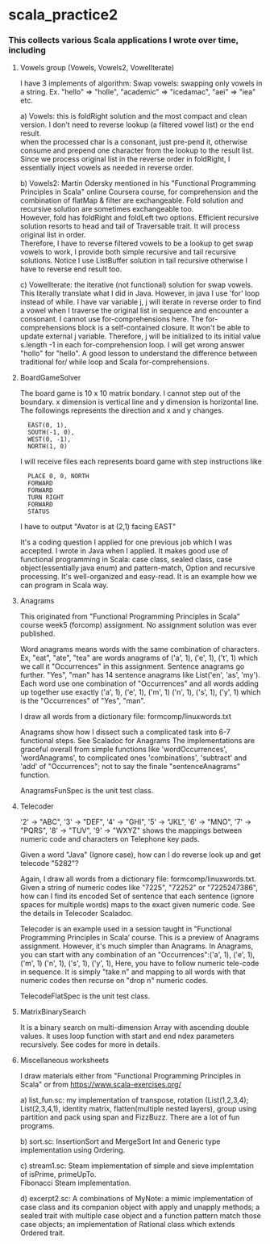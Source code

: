 # scala_practice2

### This collects various Scala applications I wrote over time, including


   1. Vowels group (Vowels, Vowels2, VowelIterate) 
   
      I have 3 implements of algorithm: Swap vowels: swapping only vowels in a string. 
      Ex. "hello" =>  "holle", "academic" => "icedamac", "aei" => "iea" etc.
        
       a) Vowels: this is foldRight solution and the most compact and clean version.  I don't need to reverse lookup (a
          filtered vowel list) or the end result.                                        
          when the processed char is a consonant, just pre-pend it, otherwise consume and prepend one character 
          from the lookup to the result list.  Since we process original list in the reverse order in foldRight,
          I essentially inject vowels as needed in reverse order.          
          
       b) Vowels2: Martin Odersky mentioned in his "Functional Programming Principles in Scala" online Coursera course, 
          for comprehension and the combination of flatMap & filter are exchangeable.  Fold solution and recursive solution
          are sometimes exchangeable too.                      
          However, fold has foldRight and foldLeft two options.  Efficient 
          recursive solution resorts to head and tail of Traversable trait.  It will process original list in order.  
          Therefore, I have to reverse filtered vowels to be a lookup to get swap vowels to work, 
          I provide both simple recursive and tail recursive solutions.  Notice I use ListBuffer solution in tail 
          recursive otherwise I have to reverse end result too.
          
       c) VowelIterate: the iterative (not functional) solution for swap vowels. This literally translate what 
          I did in Java.  However, in java I use 'for' loop instead of while.
          I have var variable j, j will iterate in reverse order to find a vowel when I traverse the original list in
          sequence and encounter a consonant. I cannot use for-comprehensions here. The for-comprehensions block is 
          a self-contained closure.  It won't be able to update external j variable. Therefore, j will be initialized to 
          its initial value s.length -1 in each for-comprehension loop.  I will get wrong answer "hollo" for "hello". 
          A good lesson to understand the difference between traditional for/ while loop and Scala for-comprehensions. 
       
   2. BoardGameSolver
    
      The board game is 10 x 10 matrix bondary.  I cannot step out of the boundary.
      x dimension is vertical line and y dimension is horizontal line.  The followings represents the direction and
      x and y changes.
        
            EAST(0, 1),
            SOUTH(-1, 0),
            WEST(0, -1),
            NORTH(1, 0)
            
      I will receive files each represents board game with step instructions like
      
            PLACE 0, 0, NORTH
            FORWARD
            FORWARD
            TURN RIGHT
            FORWARD
            STATUS
            
      I have to output "Avator is at (2,1) facing EAST"
      
      It's a coding question I applied for one previous job which I was accepted.  I wrote in Java when I applied.
      It makes good use of functional programming in Scala: case class, sealed class, case object(essentially java enum) 
      and pattern-match, Option and recursive processing.  It's well-organized and easy-read. It is an example how we
      can program in Scala way.
    
   3. Anagrams
   
      This originated from "Functional Programming Principles in Scala" course week5 (forcomp) assignment. 
      No assignment solution was ever published.
      
      Word anagrams means words with the same combination of characters.  Ex, "eat", "ate", "tea" are words anagrams of
      ('a', 1), ('e', 1), ('t', 1) which we call it "Occurrences" in this assignment.  Sentence anagrams go further. 
      "Yes", "man" has 14 sentence anagrams like List('en', 'as', 'my').  Each word use one combination of "Occurrences"
      and all words adding up together use exactly ('a', 1), ('e', 1), ('m', 1) ('n', 1), ('s', 1), ('y', 1) which is
      the "Occurrences" of "Yes", "man". 
      
      I draw all words from a dictionary file: formcomp/linuxwords.txt
      
      Anagrams show how I dissect such a complicated task into 6-7 functional steps. See Scaladoc for Anagrams
      The implementations are graceful overall from simple functions like 'wordOccurrences', 'wordAnagrams', 
      to complicated ones 'combinations', 'subtract' and 'add' of "Occurrences"; not to say the finale 
      "sentenceAnagrams" function.  
      
      AnagramsFunSpec is the unit test class.
      
   4. Telecoder
      
      '2' -> "ABC", '3' -> "DEF", '4' -> "GHI", '5' -> "JKL", '6' -> "MNO", '7' -> "PQRS", '8' -> "TUV", 
      '9' -> "WXYZ" shows the mappings between numeric code and characters on Telephone key pads.        
       
      Given a word "Java" (Ignore case), how can I do reverse look up and get telecode "5282"?
      
      Again, I draw all words from a dictionary file: formcomp/linuxwords.txt.  Given a string of numeric codes like
      "7225", "72252" or "7225247386", how can I find its encoded Set of sentence that each sentence (ignore spaces 
      for multiple words) maps to the exact given numeric code. See the details in Telecoder Scaladoc.
      
      Telecoder is an example used in a session taught in "Functional Programming Principles in Scala’ course.
      This is a preview of Anagrams assignment.  However, it's much simpler than Anagrams.  In Anagrams, 
      you can start with any combination of an "Occurrences":('a', 1), ('e', 1), ('m', 1) ('n', 1), ('s', 1), ('y', 1), 
      Here, you have to follow numeric tele-code in sequence.  It is simply "take n" and mapping to all words with 
      that numeric codes then recurse on "drop n" numeric codes.
      
      TelecodeFlatSpec is the unit test class.  
      
   5. MatrixBinarySearch
               
      It is a binary search on multi-dimension Array with ascending double values. It uses loop function with start and
      end ndex parameters recursively. See codes for more in details.
   
   6. Miscellaneous worksheets
      
      I draw materials either from "Functional Programming Principles in Scala" or from https://www.scala-exercises.org/
      
      a) list_fun.sc: my implementation of transpose, rotation (List(1,2,3,4); List(2,3,4,1),  identity matrix, 
      flatten(multiple nested layers), group using partition and pack using span and FizzBuzz. 
      There are a lot of fun programs.          
      
      b) sort.sc: InsertionSort and MergeSort Int and Generic type implementation using Ordering.
      
      c) stream1.sc: Steam implementation of simple and sieve implemtation of isPrime, primeUpTo.  
         Fibonacci Steam implementation.
         
      d) excerpt2.sc: A combinations of MyNote: a mimic implementation of case class and its companion object with 
         apply and unapply methods; a sealed trait with multiple case object and a function pattern match 
         those case objects; an implementation of Rational class which extends Ordered trait.     
      
      
   
      
          
         
        


